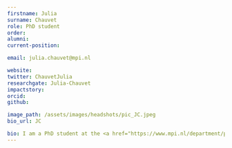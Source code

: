 ```yaml
---
firstname: Julia
surname: Chauvet
role: PhD student
order:
alumni: 
current-position: 

email: julia.chauvet@mpi.nl

website: 
twitter: ChauvetJulia
researchgate: Julia-Chauvet
impactstory:
orcid: 
github: 

image_path: /assets/images/headshots/pic_JC.jpeg
bio_url: JC

bio: I am a PhD student at the <a href="https://www.mpi.nl/department/psychology-language/5" target="blank">Psychology of Language</a> department at the MPI, supervised by <a href="https://www.mpi.nl/people/meyer-antje" target="blank">Antje Meyer</a> and Andrea Martin. I use electrophysiological methods to track neural dynamics of language and speech production, in order to inform theories of spoken language production. In the initial project of my dissertation, we investigate  issues arising at the intersection between Psycholinguistics and speech motor control. Specifically, we assess whether the monitoring of speech is sensitive to the frequency of syllable-sized representations. These effects stand to inform us about the tradeoff between stored versus assembled representations for setting sensory targets in the production of speech.
---
```

